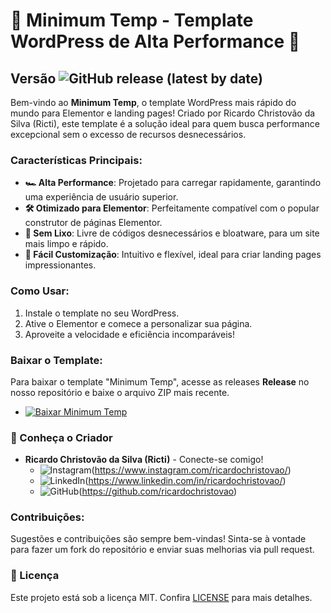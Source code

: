 # 🚀 Minimum Temp - Template WordPress de Alta Performance 🚀
## Versão ![GitHub release (latest by date)](https://img.shields.io/github/v/release/ricardochristovao/Minimum-Temp?style=flat-square)


Bem-vindo ao **Minimum Temp**, o template WordPress mais rápido do mundo para Elementor e landing pages! Criado por Ricardo Christovão da Silva (Ricti), este template é a solução ideal para quem busca performance excepcional sem o excesso de recursos desnecessários.

### Características Principais:
- **🏎️ Alta Performance**: Projetado para carregar rapidamente, garantindo uma experiência de usuário superior.
- **🛠️ Otimizado para Elementor**: Perfeitamente compatível com o popular construtor de páginas Elementor.
- **🧹 Sem Lixo**: Livre de códigos desnecessários e bloatware, para um site mais limpo e rápido.
- **🎨 Fácil Customização**: Intuitivo e flexível, ideal para criar landing pages impressionantes.

### Como Usar:
1. Instale o template no seu WordPress.
2. Ative o Elementor e comece a personalizar sua página.
3. Aproveite a velocidade e eficiência incomparáveis!

### Baixar o Template:
Para baixar o template "Minimum Temp", acesse as releases **Release** no nosso repositório e baixe o arquivo ZIP mais recente.
- [![Baixar Minimum Temp](https://img.shields.io/badge/Baixar-Minimum%20Temp-blue?style=for-the-badge&logo=github)](https://github.com/ricardochristovao/Minimum-Temp/releases)

### 🌟 Conheça o Criador

- **Ricardo Christovão da Silva (Ricti)** - Conecte-se comigo!
  - ![Instagram](https://img.shields.io/badge/Instagram-E4405F?style=for-the-badge&logo=instagram&logoColor=white)(https://www.instagram.com/ricardochristovao/)
  - ![LinkedIn](https://img.shields.io/badge/LinkedIn-0077B5?style=for-the-badge&logo=linkedin&logoColor=white)(https://www.linkedin.com/in/ricardochristovao/)
  - ![GitHub](https://img.shields.io/badge/GitHub-100000?style=for-the-badge&logo=github&logoColor=white)(https://github.com/ricardochristovao)

### Contribuições:
Sugestões e contribuições são sempre bem-vindas! Sinta-se à vontade para fazer um fork do repositório e enviar suas melhorias via pull request.

### 📜 Licença
Este projeto está sob a licença MIT. Confira [LICENSE](LICENSE) para mais detalhes.
